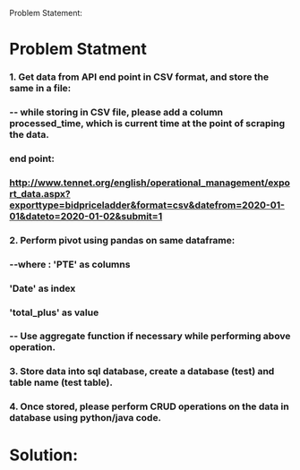 Problem Statement:

# Problem Statment

### 1. Get data from API end point in CSV format, and store the same in a file:
###	 -- while storing in CSV file, please add a column processed_time, which is current time at the point of scraping   the data.
###	end point: 
###	http://www.tennet.org/english/operational_management/export_data.aspx?exporttype=bidpriceladder&format=csv&datefrom=2020-01-01&dateto=2020-01-02&submit=1
 
 
### 2. Perform pivot using pandas on same dataframe:
### 	--where : 'PTE' as columns 
### 			  'Date' as index 
### 			  'total_plus' as value
###   -- Use aggregate function if necessary while performing above operation.		

### 3. Store data into sql database, create a database (test) and table name (test table).
### 4. Once stored, please perform CRUD operations on the data in database using python/java code.

# Solution:


